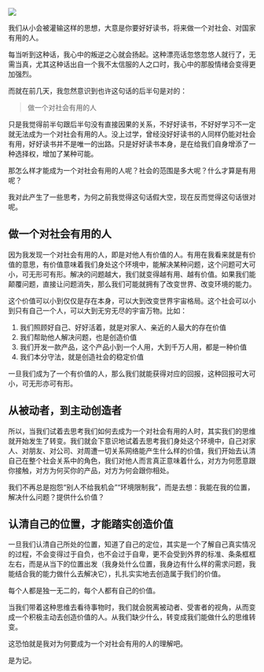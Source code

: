 

![](https://rolen.wiki/wp-content/uploads/2025/04/Be-a-useful-person-to-society-768x432.jpeg)

我们从小会被灌输这样的思想，大意是你要好好读书，将来做一个对社会、对国家有用的人。

每当听到这种话，我心中的叛逆之心就会扬起。这种漂亮话忽悠忽悠人就行了，无需当真，尤其这种话出自一个我不太信服的人之口时，我心中的那股情绪会变得更加强烈。

而就在前几天，我忽然意识到也许这句话的后半句是对的：

> 做一个对社会有用的人

只是我觉得前半句跟后半句没有直接因果的关系，不好好读书，不好好学习不一定就无法成为一个对社会有用的人。没上过学，曾经没好好读书的人同样仍能对社会有用，好好读书并不是唯一的出路。只是好好读书本身，是在给我们自身增添了一种选择权，增加了某种可能。

那怎么样才能成为一个对社会有用的人呢？社会的范围是多大呢？什么才算是有用呢？

我对此产生了一些思考，为何之前我觉得这句话假大空，现在反而觉得这句话很对呢。

## 做一个对社会有用的人

因为我发现一个对社会有用的人，即是对他人有价值的人。有用在我看来就是有价值的意思，有价值意味着我们身处这个环境中，能解决某种问题，这个问题可大可小，可无形可有形。解决的问题越大，我们就变得越有用、越有价值。如果我们能颠覆问题，直接让问题消失，那么我们可能就拥有了改变世界、改变环境的能力。

这个价值可以小到仅仅是存在本身，可以大到改变世界宇宙格局。这个社会可以小到只有自己一个人，可以大到无穷无尽的宇宙万物。比如：

1. 我们照顾好自己、好好活着，就是对家人、亲近的人最大的存在价值
2. 我们帮助他人解决问题，也是创造价值
3. 我们开发一款产品，这个产品小到一个人用，大到千万人用，都是一种价值
4. 我们本分守法，就是创造社会的稳定价值

一旦我们成为了一个有价值的人，那么我们就能获得对应的回报，这种回报可大可小，可无形亦可有形。

## 从被动者，到主动创造者

所以，当我们试着去思考我们如何去成为一个对社会有用的人时，其实我们的思维就开始发生了转变。我们就会下意识地试着去思考我们身处这个环境中，自己对家人、对朋友、对公司、对周遭一切关系网络能产生什么样的价值，我们开始去认清自己在整个社会关系中的角色，我们对他人而言真正意味着什么，对方为何愿意跟你接触，对方为何买你的产品，对方为何会跟你相处。

我们不再总是抱怨“别人不给我机会”“环境限制我”，而是去想：我能在我的位置，解决什么问题？提供什么价值？

## 认清自己的位置，才能踏实创造价值

一旦我们认清自己所处的位置，知道了自己的定位，其实是一个了解自己真实情况的过程，不会变得过于自负，也不会过于自卑，更不会受到外界的标准、条条框框左右，而是从当下的位置出发（我身处什么位置，我身边有什么样的需求问题，我能结合我的能力做什么去解决它），扎扎实实地去创造属于我们的价值。

每个人都是独一无二的，每个人都有自己的价值。

当我们带着这种思维去看待事物时，我们就会脱离被动者、受害者的视角，从而变成一个积极主动去创造价值的人。从我们缺少什么，转变成我们能做什么的思维转变。

这恐怕就是我对为何要成为一个对社会有用的人的理解吧。

是为记。
